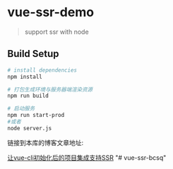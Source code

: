 # vue-ssr-demo

> support ssr with node

## Build Setup

``` bash
# install dependencies
npm install

# 打包生成环境与服务器端渲染资源
npm run build

# 启动服务
npm run start-prod
#或者
node server.js
```

链接到本库的博客文章地址:

[让vue-cli初始化后的项目集成支持SSR](http://blog.myweb.kim/vue/%E8%AE%A9vue-cli%E5%88%9D%E5%A7%8B%E5%8C%96%E5%90%8E%E7%9A%84%E9%A1%B9%E7%9B%AE%E9%9B%86%E6%88%90%E6%94%AF%E6%8C%81SSR/?utm-source=github)
"# vue-ssr-bcsq" 
